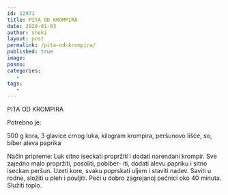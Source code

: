 ```yaml
---
id: 12971
title: PITA OD KROMPIRA
date: 2020-01-03
author: sneki
layout: post
permalink: /pita-od-krompira/
published: true
image: 
posno: 
categories:
   -
tags:
   -
---
```

PITA OD KROMPIRA

Potrebno je:

500 g kora, 
3 glavice crnog luka, 
kilogram krompira,
peršunovo lišće,
so,
biber 
aleva paprika

Način pripreme:
Luk sitno iseckati propržiti i dodati narendani
krompir. Sve zajedno malo propržiti, posoliti, pobiber-
iti, dodati alevu papriku i sitno iseckan peršun. Uzeti
kore, svaku poprskati uljem i staviti nadev. Saviti u
rodne, složiti u pleh i pouljiti. Peći u dobro zagrejanoj
pećnici oko 40 minuta. Služiti toplo.

 
  

